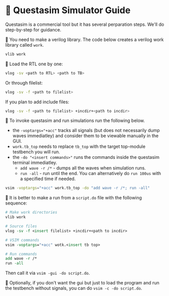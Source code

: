 # :milky_way: Questasim Simulator Guide

Questasim is a commercial tool but it has several perparation steps. We'll do step-by-step for guidance.

:milky_way: You need to make a verilog library. The code below creates a verilog work library called `work`.

```bash
vlib work
```

:milky_way: Load the RTL one by one:

```bash
vlog -sv <path to RTL> <path to TB>
```

Or through filelist:

```bash
vlog -sv -f <path to filelist>
```

If you plan to add include files:

```bash
vlog -sv -f <path to filelist> +incdir+<path to incdir>
```

:milky_way: To invoke questasim and run simulations run the following below.
- the `-voptargs="+acc"` tracks all signals (but does not necessarily dump waves immediatley) and consider them to be viewable manually in the GUI.
- `work.tb_top` needs to replace `tb_top` with the target top-module testbench you will run.
- the `-do "<insert commands>"` runs the commands inside the questasim terminal immediatley.
  - `add wave -r /*` - dumps all the waves when simulation runs.
  - `run -all` - run until the end. You can alternatively do `run 100us` with a specified time if needed.

```bash
vsim -voptargs="+acc" work.tb_top -do "add wave -r /*; run -all"
```

:milky_way: It is better to make a run from a `script.do` file with the following sequence:

```tcl
# Make work directories
vlib work

# Source files
vlog -sv -f <insert filelist> +incdir+<path to incdir>

# VSIM commands
vsim -voptargs="+acc" wotk.<insert tb top>

# Run commands
add wave -r /*
run -all
```

Then call it via `vsim -gui -do script.do`.

:milky_way: Optionally, if you don't want the gui but just to load the program and run the testbench without signals, you can do `vsim -c -do script.do`.